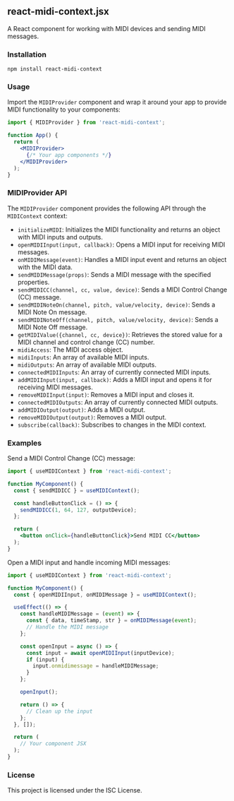 ## react-midi-context.jsx

A React component for working with MIDI devices and sending MIDI messages.

### Installation

```
npm install react-midi-context
```

### Usage

Import the `MIDIProvider` component and wrap it around your app to provide MIDI functionality to your components:

```jsx
import { MIDIProvider } from 'react-midi-context';

function App() {
  return (
    <MIDIProvider>
      {/* Your app components */}
    </MIDIProvider>
  );
}
```

### MIDIProvider API

The `MIDIProvider` component provides the following API through the `MIDIContext` context:

- `initializeMIDI`: Initializes the MIDI functionality and returns an object with MIDI inputs and outputs.
- `openMIDIInput(input, callback)`: Opens a MIDI input for receiving MIDI messages.
- `onMIDIMessage(event)`: Handles a MIDI input event and returns an object with the MIDI data.
- `sendMIDIMessage(props)`: Sends a MIDI message with the specified properties.
- `sendMIDICC(channel, cc, value, device)`: Sends a MIDI Control Change (CC) message.
- `sendMIDINoteOn(channel, pitch, value/velocity, device)`: Sends a MIDI Note On message.
- `sendMIDINoteOff(channel, pitch, value/velocity, device)`: Sends a MIDI Note Off message.
- `getMIDIValue({channel, cc, device})`: Retrieves the stored value for a MIDI channel and control change (CC) number.
- `midiAccess`: The MIDI access object.
- `midiInputs`: An array of available MIDI inputs.
- `midiOutputs`: An array of available MIDI outputs.
- `connectedMIDIInputs`: An array of currently connected MIDI inputs.
- `addMIDIInput(input, callback)`: Adds a MIDI input and opens it for receiving MIDI messages.
- `removeMIDIInput(input)`: Removes a MIDI input and closes it.
- `connectedMIDIOutputs`: An array of currently connected MIDI outputs.
- `addMIDIOutput(output)`: Adds a MIDI output.
- `removeMIDIOutput(output)`: Removes a MIDI output.
- `subscribe(callback)`: Subscribes to changes in the MIDI context.

### Examples

Send a MIDI Control Change (CC) message:

```jsx
import { useMIDIContext } from 'react-midi-context';

function MyComponent() {
  const { sendMIDICC } = useMIDIContext();

  const handleButtonClick = () => {
    sendMIDICC(1, 64, 127, outputDevice);
  };

  return (
    <button onClick={handleButtonClick}>Send MIDI CC</button>
  );
}
```

Open a MIDI input and handle incoming MIDI messages:

```jsx
import { useMIDIContext } from 'react-midi-context';

function MyComponent() {
  const { openMIDIInput, onMIDIMessage } = useMIDIContext();

  useEffect(() => {
    const handleMIDIMessage = (event) => {
      const { data, timeStamp, str } = onMIDIMessage(event);
      // Handle the MIDI message
    };

    const openInput = async () => {
      const input = await openMIDIInput(inputDevice);
      if (input) {
        input.onmidimessage = handleMIDIMessage;
      }
    };

    openInput();

    return () => {
      // Clean up the input
    };
  }, []);

  return (
    // Your component JSX
  );
}
```

### License

This project is licensed under the ISC License.